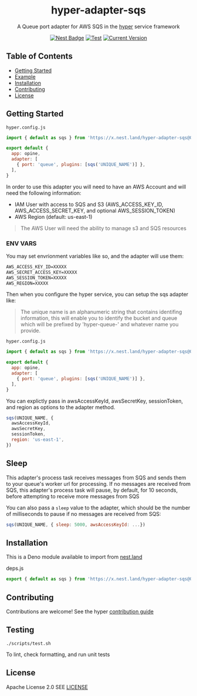 <h1 align="center">
hyper-adapter-sqs
</h1>
<p align="center">A Queue port adapter for AWS SQS in the <a href="https://hyper.io/">hyper</a>  service framework</p>

<p align="center">
  <a href="https://nest.land/package/hyper-adapter-sqs"><img src="https://nest.land/badge.svg" alt="Nest Badge" /></a>
  <a href="https://github.com/hyper63/hyper-adapter-sqs/actions/workflows/tes-and-publish.yml"><img src="https://github.com/hyper63/hyper-adapter-sqs/actions/workflows/test-and-publish.yml/badge.svg" alt="Test" /></a>
  <a href="https://github.com/hyper63/hyper-adapter-sqs/tags/"><img src="https://img.shields.io/github/tag/hyper63/hyper-adapter-sqs" alt="Current Version" /></a>
</p>

## Table of Contents

- [Getting Started](#getting-started)
- [Example](#example)
- [Installation](#installation)
- [Contributing](#contributing)
- [License](#license)

## Getting Started

`hyper.config.js`

```js
import { default as sqs } from 'https://x.nest.land/hyper-adapter-sqs@0.1.4/mod.js'

export default {
  app: opine,
  adapter: [
    { port: 'queue', plugins: [sqs('UNIQUE_NAME')] },
  ],
}
```

In order to use this adapter you will need to have an AWS Account and will need the following
information:

- IAM User with access to SQS and S3 (AWS_ACCESS_KEY_ID, AWS_ACCESS_SECRET_KEY, and optional
  AWS_SESSION_TOKEN)
- AWS Region (default: us-east-1)

> The AWS User will need the ability to manage s3 and SQS resources

### ENV VARS

You may set envrionment variables like so, and the adapter will use them:

```txt
AWS_ACCESS_KEY_ID=XXXXX
AWS_SECRET_ACCESS_KEY=XXXXX
AWS_SESSION_TOKEN=XXXXX
AWS_REGION=XXXXX
```

Then when you configure the hyper service, you can setup the sqs adapter like:

> The unique name is an alphanumeric string that contains identifing information, this will enable
> you to identify the bucket and queue which will be prefixed by 'hyper-queue-' and whatever name
> you provide.

`hyper.config.js`

```js
import { default as sqs } from 'https://x.nest.land/hyper-adapter-sqs@0.1.4/mod.js'

export default {
  app: opine,
  adapter: [
    { port: 'queue', plugins: [sqs('UNIQUE_NAME')] },
  ],
}
```

You can explictly pass in awsAccessKeyId, awsSecretKey, sessionToken, and region as options to the
adapter method.

```js
sqs(UNIQUE_NAME, {
  awsAccessKeyId,
  awsSecretKey,
  sessionToken,
  region: 'us-east-1',
})
```

## Sleep

This adapter's process task receives messages from SQS and sends them to your queue's worker url for
processing. If no messages are received from SQS, this adapter's process task will pause, by
default, for 10 seconds, before attempting to receive more messages from SQS

You can also pass a `sleep` value to the adapter, which should be the number of milliseconds to
pause if no messages are received from SQS:

```js
sqs(UNIQUE_NAME, { sleep: 5000, awsAccessKeyId: ...})
```

## Installation

This is a Deno module available to import from
[nest.land](https://nest.land/package/hyper-adapter-sqs)

deps.js

```js
export { default as sqs } from 'https://x.nest.land/hyper-adapter-sqs@0.1.4/mod.js'
```

## Contributing

Contributions are welcome! See the hyper
[contribution guide](https://docs.hyper.io/contributing-to-hyper)

## Testing

```
./scripts/test.sh
```

To lint, check formatting, and run unit tests

## License

Apache License 2.0 SEE [LICENSE](LICENSE)

